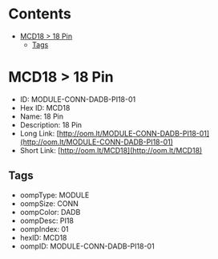 



Contents
========

* [MCD18 > 18 Pin](#mcd18--18-pin)
	* [Tags](#tags)

# MCD18 > 18 Pin

- ID: MODULE-CONN-DADB-PI18-01
- Hex ID: MCD18
- Name: 18 Pin
- Description: 18 Pin
- Long Link: [http://oom.lt/MODULE-CONN-DADB-PI18-01](http://oom.lt/MODULE-CONN-DADB-PI18-01)
- Short Link: [http://oom.lt/MCD18](http://oom.lt/MCD18)

## Tags

- oompType: MODULE
- oompSize: CONN
- oompColor: DADB
- oompDesc: PI18
- oompIndex: 01
- hexID: MCD18
- oompID: MODULE-CONN-DADB-PI18-01
